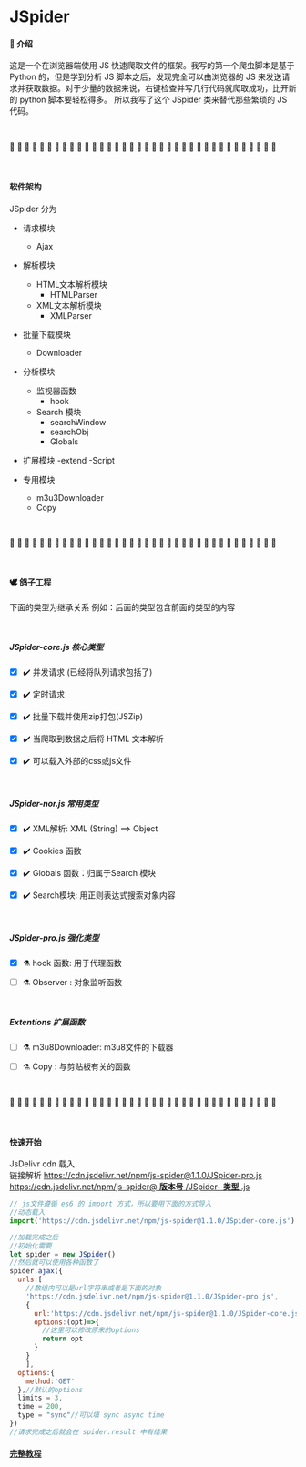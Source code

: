 # JSpider

#### :pencil: 介绍
这是一个在浏览器端使用 JS 快速爬取文件的框架。我写的第一个爬虫脚本是基于 Python 的，但是学到分析 JS 脚本之后，发现完全可以由浏览器的 JS 来发送请求并获取数据。对于少量的数据来说，右键检查并写几行代码就爬取成功，比开新的 python 脚本要轻松得多。
所以我写了这个 JSpider 类来替代那些繁琐的 JS 代码。

<br>

:pray: :pray: :pray: :pray: :pray: :pray: :pray: :pray: :pray: :pray: :pray: :pray: :pray: :pray: :pray: :pray: :pray: :pray: :pray: :pray: :pray: :pray: :pray: :pray: :pray: :pray: :pray: :pray: :pray: :pray: :pray: :pray: :pray: :pray: :pray: :pray:

<br>

#### 软件架构
JSpider 分为 

- 请求模块
  - Ajax

- 解析模块
  - HTML文本解析模块
    - HTMLParser
  - XML文本解析模块
    - XMLParser

- 批量下载模块
  - Downloader

- 分析模块
  - 监视器函数
    - hook
  - Search 模块
    - searchWindow
    - searchObj
    - Globals

- 扩展模块
  -extend
  -Script

- 专用模块
  - m3u3Downloader
  - Copy
<br>

:pray: :pray: :pray: :pray: :pray: :pray: :pray: :pray: :pray: :pray: :pray: :pray: :pray: :pray: :pray: :pray: :pray: :pray: :pray: :pray: :pray: :pray: :pray: :pray: :pray: :pray: :pray: :pray: :pray: :pray: :pray: :pray: :pray: :pray: :pray: :pray:

<br>

####  :dove:  鸽子工程 
 下面的类型为继承关系 
 例如：后面的类型包含前面的类型的内容

<br>

##### JSpider-core.js 核心类型
- [x] :heavy_check_mark: 并发请求  (已经将队列请求包括了) 

- [x] :heavy_check_mark: 定时请求 

- [x] :heavy_check_mark: 批量下载并使用zip打包(JSZip) 

- [x] :heavy_check_mark: 当爬取到数据之后将 HTML 文本解析 

- [x] :heavy_check_mark: 可以载入外部的css或js文件 

<br>

##### JSpider-nor.js 常用类型
- [x] :heavy_check_mark: XML解析: XML (String) ==> Object 

- [x] :heavy_check_mark: Cookies 函数 

- [x] :heavy_check_mark: Globals 函数：归属于Search 模块 

- [x] :heavy_check_mark: Search模块: 用正则表达式搜索对象内容 

<br>

##### JSpider-pro.js 强化类型
- [x] :alembic: hook 函数: 用于代理函数 

- [ ] :alembic: Observer : 对象监听函数

<br>

##### Extentions 扩展函数

- [ ] :alembic: m3u8Downloader: m3u8文件的下载器

- [ ] :alembic: Copy : 与剪贴板有关的函数

<br>

:pray: :pray: :pray: :pray: :pray: :pray: :pray: :pray: :pray: :pray: :pray: :pray: :pray: :pray: :pray: :pray: :pray: :pray: :pray: :pray: :pray: :pray: :pray: :pray: :pray: :pray: :pray: :pray: :pray: :pray: :pray: :pray: :pray: :pray: :pray: :pray:

<br>

#### 快速开始

JsDelivr cdn 载入  
链接解析
https://cdn.jsdelivr.net/npm/js-spider@1.1.0/JSpider-pro.js
[https://cdn.jsdelivr.net/npm/js-spider@ **版本号** /JSpider- **类型** .js]()
```js
// js文件遵循 es6 的 import 方式，所以要用下面的方式导入
//动态载入
import('https://cdn.jsdelivr.net/npm/js-spider@1.1.0/JSpider-core.js').then(res=>window.JSpider = res.default)

//加载完成之后
//初始化需要
let spider = new JSpider()
//然后就可以使用各种函数了
spider.ajax({
  urls:[
    //数组内可以是url字符串或者是下面的对象
    'https://cdn.jsdelivr.net/npm/js-spider@1.1.0/JSpider-pro.js',
    {
      url:'https://cdn.jsdelivr.net/npm/js-spider@1.1.0/JSpider-core.js',
      options:(opt)=>{
        //这里可以修改原来的options
        return opt
      }
    }
    ],
  options:{
    method:'GET'
  },//默认的options
  limits = 3, 
  time = 200, 
  type = "sync"//可以填 sync async time
})
//请求完成之后就会在 spider.result 中有结果
```
#### [完整教程]()


